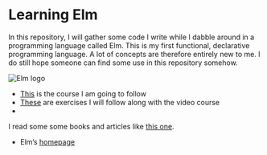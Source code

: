 # Learning Elm


In this repository, I will gather some code I write while I dabble around in a programming language called Elm. This is my first functional, declarative programming language. A lot of concepts are therefore entirely new to me. I do still hope someone can find some use in this repository somehow.

![Elm logo](https://upload.wikimedia.org/wikipedia/commons/thumb/f/f3/Elm_logo.svg/1200px-Elm_logo.svg.png)

* [This](https://courses.knowthen.com/courses/enrolled/86520) is the course I am going to follow
* [These](https://github.com/knowthen/elm) are exercises I will follow along with the video course
*
I read some some books and articles like [this one](elmprogramming.com). 
* Elm’s [homepage](elm-lang.org)
